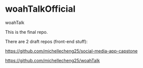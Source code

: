 # woahTalkOfficial
woahTalk


This is the final repo. 

There are 2 draft repos (front-end stuff):

https://github.com/michellecheng25/social-media-app-capstone

https://github.com/michellecheng25/woahTalk


